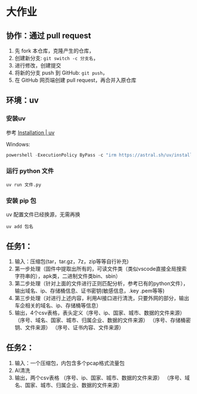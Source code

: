 # 大作业

## 协作：通过 pull request

1. 先 fork 本仓库，克隆产生的仓库，
2. 创建新分支: `git switch -c 分支名`，
3. 进行修改，创建提交
4. 将新的分支 push 到 GitHub: `git push`，
5. 在 GitHub 网页端创建 pull request，再合并入原仓库

## 环境：uv

### 安装uv

参考 [Installation | uv](https://docs.astral.sh/uv/getting-started/installation/)

Windows:
```powershell
powershell -ExecutionPolicy ByPass -c "irm https://astral.sh/uv/install.ps1 | iex"
```

### 运行 python 文件

```shell
uv run 文件.py
```

### 安装 pip 包

uv 配置文件已经换源，无需再换

```shell
uv add 包名
```

## 任务1：
1. 输入：压缩包(tar，tar.gz，7z，zip等等自行补充)
2. 第一步处理（固件中提取出所有的，可读文件类（类似vscode直接全局搜索字符串的），apk类，二进制文件类bin、sbin）
3. 第二步处理（针对上面的文件进行正则匹配分析，参考已有的python文件），输出域名、ip、存储桶信息、证书密钥(敏感信息，.key .pem等等)
4. 第三步处理（对进行上述内容，利用AI接口进行清洗，只要外网的部分，输出车企相关的域名、ip、存储桶等信息）
5. 输出，4个csv表格，表头定义（序号、ip、国家、城市、数据的文件来源）
    （序号、域名、国家、城市、归属企业、数据的文件来源）
    （序号、存储桶密钥、文件来源）
    （序号、证书内容、文件来源）


## 任务2：
1. 输入：一个压缩包，内包含多个pcap格式流量包
2. AI清洗
3. 输出，两个csv表格
    （序号、ip、国家、城市、数据的文件来源）
    （序号、域名、国家、城市、归属企业、数据的文件来源）
